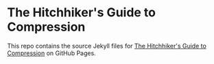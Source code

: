 # The Hitchhiker's Guide to Compression

This repo contains the source Jekyll files for [The Hitchhiker's Guide to Compression](https://go-compression.github.io/) on GitHub Pages.
